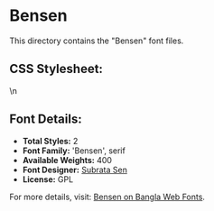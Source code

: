 # Bensen

This directory contains the "Bensen" font files.

## CSS Stylesheet:

\n

## Font Details:
- **Total Styles:** 2
- **Font Family:** 'Bensen', serif
- **Available Weights:** 400
- **Font Designer:** [Subrata Sen](https://www.subratasen.com/)
- **License:** GPL

For more details, visit: [Bensen on Bangla Web Fonts](https://banglawebfonts.pages.dev/bensen/#about).
